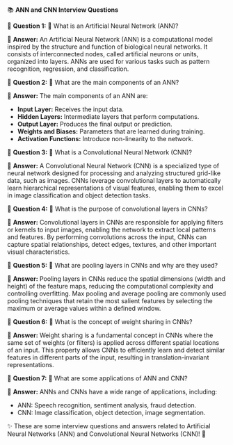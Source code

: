 📚 **ANN and CNN Interview Questions**

🔹 **Question 1:**
🤔 What is an Artificial Neural Network (ANN)?

📝 **Answer:**
An Artificial Neural Network (ANN) is a computational model inspired by the structure and function of biological neural networks. It consists of interconnected nodes, called artificial neurons or units, organized into layers. ANNs are used for various tasks such as pattern recognition, regression, and classification.

🔹 **Question 2:**
🤔 What are the main components of an ANN?

📝 **Answer:**
The main components of an ANN are:
- **Input Layer:** Receives the input data.
- **Hidden Layers:** Intermediate layers that perform computations.
- **Output Layer:** Produces the final output or prediction.
- **Weights and Biases:** Parameters that are learned during training.
- **Activation Functions:** Introduce non-linearity to the network.

🔹 **Question 3:**
🤔 What is a Convolutional Neural Network (CNN)?

📝 **Answer:**
A Convolutional Neural Network (CNN) is a specialized type of neural network designed for processing and analyzing structured grid-like data, such as images. CNNs leverage convolutional layers to automatically learn hierarchical representations of visual features, enabling them to excel in image classification and object detection tasks.

🔹 **Question 4:**
🤔 What is the purpose of convolutional layers in CNNs?

📝 **Answer:**
Convolutional layers in CNNs are responsible for applying filters or kernels to input images, enabling the network to extract local patterns and features. By performing convolutions across the input, CNNs can capture spatial relationships, detect edges, textures, and other important visual characteristics.

🔹 **Question 5:**
🤔 What are pooling layers in CNNs and why are they used?

📝 **Answer:**
Pooling layers in CNNs reduce the spatial dimensions (width and height) of the feature maps, reducing the computational complexity and controlling overfitting. Max pooling and average pooling are commonly used pooling techniques that retain the most salient features by selecting the maximum or average values within a defined window.

🔹 **Question 6:**
🤔 What is the concept of weight sharing in CNNs?

📝 **Answer:**
Weight sharing is a fundamental concept in CNNs where the same set of weights (or filters) is applied across different spatial locations of an input. This property allows CNNs to efficiently learn and detect similar features in different parts of the input, resulting in translation-invariant representations.

🔹 **Question 7:**
🤔 What are some applications of ANN and CNN?

📝 **Answer:**
ANNs and CNNs have a wide range of applications, including:
- ANN: Speech recognition, sentiment analysis, fraud detection.
- CNN: Image classification, object detection, image segmentation.

✨ These are some interview questions and answers related to Artificial Neural Networks (ANN) and Convolutional Neural Networks (CNN)! 🎉
